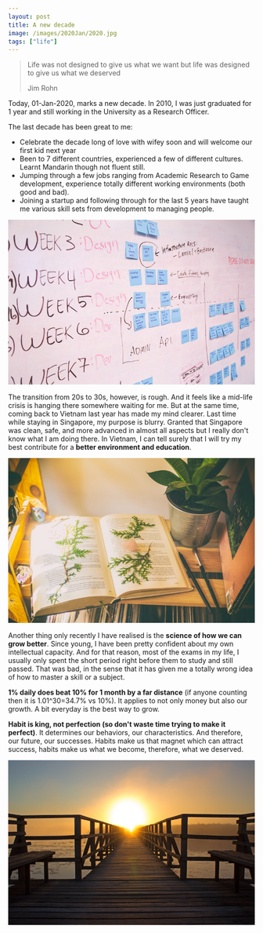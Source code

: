 ```yaml
---
layout: post
title: A new decade
image: /images/2020Jan/2020.jpg
tags: ["life"]
---
```


> Life was not designed to give us what we want but life was designed to give us what we deserved
> <p class="author">Jim Rohn</p>

Today, 01-Jan-2020, marks a new decade. 
In 2010, I was just graduated for 1 year and still working in the University as a Research Officer.   

The last decade has been great to me:  

- Celebrate the decade long of love with wifey soon and will welcome our first kid next year
- Been to 7 different countries, experienced a few of different cultures. Learnt Mandarin though not fluent still.
- Jumping through a few jobs ranging from Academic Research to Game development, experience totally different working environments (both good and bad).
- Joining a startup and following through for the last 5 years have taught me various skill sets from development to managing people.

<img src="/images/2020Jan/startup.jpg" class="img-auto"/>

The transition from 20s to 30s, however, is rough. And it feels like a mid-life crisis is hanging there somewhere waiting for me.
But at the same time, coming back to Vietnam last year has made my mind clearer.
Last time while staying in Singapore, my purpose is blurry.
Granted that Singapore was clean, safe, and more advanced in almost all aspects but I really don't know what I am doing there.
In Vietnam, I can tell surely that I will try my best contribute for a **better environment and education**.

<img src="/images/2020Jan/environment_edu.jpg" class="img-auto"/>

Another thing only recently I have realised is the **science of how we can grow better**.
Since young, I have been pretty confident about my own intellectual capacity.
And for that reason, most of the exams in my life, I usually only spent the short period right before them to study and still passed.
That was bad, in the sense that it has given me a totally wrong idea of how to master a skill or a subject.

**1% daily does beat 10% for 1 month by a far distance** (if anyone counting then it is 1.01^30=34.7% vs 10%).
It applies to not only money but also our growth. A bit everyday is the best way to grow.

**Habit is king, not perfection (so don't waste time trying to make it perfect)**. It determines our behaviors, our characteristics. And therefore, our future, our successes.
Habits make us that magnet which can attract success, habits make us what we become, therefore, what we deserved.

<img src="/images/2020Jan/thesun.jpg" class="img-auto"/>
